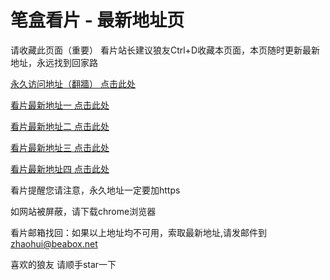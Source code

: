 # 笔盒看片 - 最新地址页

请收藏此页面（重要）
看片站长建议狼友Ctrl+D收藏本页面，本页随时更新最新地址，永远找到回家路

[永久访问地址（翻牆） 点击此处](https://beabox.net/)

[看片最新地址一 点击此处](https://bhc8k8y5o8n9.shop)

[看片最新地址二 点击此处](https://bhb8s3v5l1u1.shop)

[看片最新地址三 点击此处](https://bhm9b8l3w3o5.shop)

[看片最新地址四 点击此处](https://bhf2q1k4w5m4.shop)

看片提醒您请注意，永久地址一定要加https

如网站被屏蔽，请下载chrome浏览器

看片邮箱找回：如果以上地址均不可用，索取最新地址,请发邮件到 zhaohui@beabox.net

喜欢的狼友 请顺手star一下